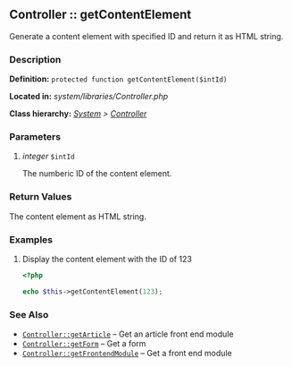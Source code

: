 
Controller :: getContentElement
-------------------------------------------

Generate a content element with specified ID and return it as HTML string.


### Description ###

**Definition:** `protected function getContentElement($intId)`

**Located in:** *system/libraries/Controller.php*

**Class hierarchy:** *[System](../System.md) > [Controller](../Controller.md)*


### Parameters ###

1. *integer* `$intId`

	The numberic ID of the content element.


### Return Values ###

The content element as HTML string.


### Examples ###

1. Display the content element with the ID of 123

	```php
	<?php

	echo $this->getContentElement(123);
	```


### See Also ###

- [`Controller::getArticle`](getArticle.md) – Get an article front end module
- [`Controller::getForm`](getForm.md) – Get a form
- [`Controller::getFrontendModule`](getFrontendModule.md) – Get a front end module
